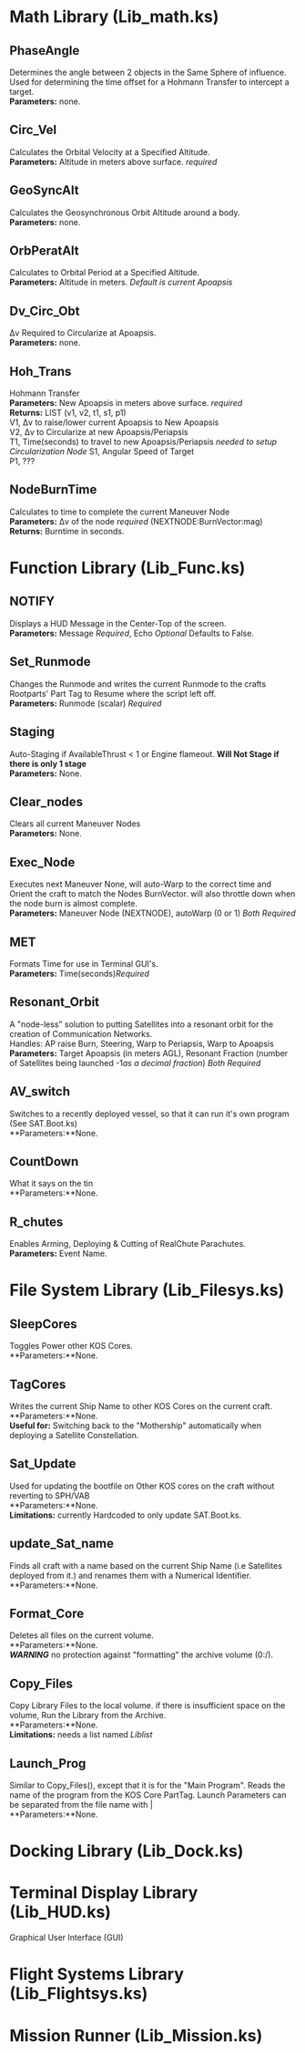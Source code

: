 # Math Library (Lib_math.ks)
## PhaseAngle
Determines the angle between 2 objects in the Same Sphere of influence. <br>
Used for determining the time offset for a Hohmann Transfer to intercept a target. <br>
**Parameters:** none.

## Circ_Vel
Calculates the Orbital Velocity at a Specified Altitude. <br>
**Parameters:** Altitude in meters above surface. *required*

## GeoSyncAlt
Calculates the Geosynchronous Orbit Altitude around a body. <br>
**Parameters:** none.

## OrbPeratAlt
Calculates to Orbital Period at a Specified Altitude. <br>
**Parameters:** Altitude in meters. *Default is current Apoapsis*

## Dv_Circ_Obt
Δv Required to Circularize at Apoapsis.<br>
**Parameters:** none.

## Hoh_Trans
Hohmann Transfer<br>
**Parameters:** New Apoapsis in meters above surface. *required* <br>
**Returns:** LIST (v1, v2, t1, s1, p1)<br>
V1, Δv to raise/lower current Apoapsis to New Apoapsis<br>
V2, Δv to Circularize at new Apoapsis/Periapsis<br>
T1, Time(seconds) to travel to new Apoapsis/Periapsis *needed to setup Circularization Node*
S1, Angular Speed of Target<br>
P1, ???

## NodeBurnTime
Calculates to time to complete the current Maneuver Node <br>
**Parameters:** Δv of the node *required* (NEXTNODE:BurnVector:mag)<br>
**Returns:** Burntime in seconds.


# Function Library (Lib_Func.ks)
## NOTIFY
Displays a HUD Message in the Center-Top of the screen.<br>
**Parameters:** Message *Required*, Echo *Optional* Defaults to False.

## Set_Runmode
Changes the Runmode and writes the current Runmode to the crafts Rootparts' Part Tag to Resume where the script left off.<br>
**Parameters:** Runmode (scalar) *Required*

## Staging
Auto-Staging if AvailableThrust < 1 or Engine flameout. **Will Not Stage if there is only 1 stage**<br>
**Parameters:** None.

## Clear_nodes
Clears all current Maneuver Nodes<br>
**Parameters:** None.

## Exec_Node
Executes next Maneuver None, will auto-Warp to the correct time and Orient the craft to match the Nodes BurnVector. will also throttle down when the node burn is almost complete.<br>
**Parameters:** Maneuver Node (NEXTNODE), autoWarp (0 or 1) *Both Required*

## MET
<!-- moved to Lib_HUD -->
Formats Time for use in Terminal GUI's.<br>
**Parameters:** Time(seconds)*Required*

## Resonant_Orbit
<!-- moved to Lib_Flightsys -->
A "node-less" solution to putting Satellites into a resonant orbit for the creation of Communication Networks.<br>
Handles: AP raise Burn, Steering, Warp to Periapsis, Warp to Apoapsis<br>
**Parameters:** Target Apoapsis (in meters AGL), Resonant Fraction (number of Satellites being launched -1*as a decimal fraction*) *Both Required*

## AV_switch
Switches to a recently deployed vessel, so that it can run it's own program (See SAT.Boot.ks)<br>
**Parameters:**None.

## CountDown
<!-- moved to Lib_Flightsys -->
What it says on the tin<br>
**Parameters:**None.

## R_chutes
Enables Arming, Deploying & Cutting of RealChute Parachutes.<br>
**Parameters:** Event Name.


# File System Library (Lib_Filesys.ks)
## SleepCores
Toggles Power other KOS Cores.<br>
**Parameters:**None.

## TagCores
Writes the current Ship Name to other KOS Cores on the current craft.<br>
**Parameters:**None.<br>
**Useful for:** Switching back to the "Mothership" automatically when deploying a Satellite Constellation.

## Sat_Update
Used for updating the bootfile on Other KOS cores on the craft without reverting to SPH/VAB<br>
**Parameters:**None.<br>
**Limitations:** currently Hardcoded to only update SAT.Boot.ks.

## update_Sat_name
Finds all craft with a name based on the current Ship Name (i.e Satellites deployed from it.) and renames them with a Numerical Identifier.<br>
**Parameters:**None.

## Format_Core
Deletes all files on the current volume.<br>
**Parameters:**None.<br>
***WARNING*** no protection against "formatting" the archive volume (0:/).

## Copy_Files
Copy Library Files to the local volume. if there is insufficient space on the volume, Run the Library from the Archive. <br>
**Parameters:**None.<br>
**Limitations:** needs a list named *Liblist*

## Launch_Prog
Similar to Copy_Files(), except that it is for the "Main Program". Reads the name of the program from the KOS Core PartTag. Launch Parameters can be separated from the file name with |<br>
**Parameters:**None.<br>

# Docking Library (Lib_Dock.ks)

# Terminal Display Library (Lib_HUD.ks)
Graphical User Interface (GUI)

# Flight Systems Library (Lib_Flightsys.ks)

# Mission Runner (Lib_Mission.ks)
